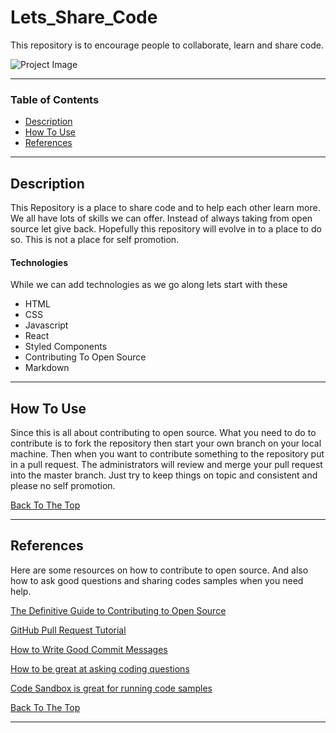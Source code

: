 # Lets_Share_Code
This repository is to encourage people to collaborate, learn and share code.

![Project Image](https://uploads-ssl.webflow.com/5eaa24cde4b2f91dfd07cea6/5eb6613ba119283269fd4364_fabian-grohs-mCj7UinqOYQ-unsplash%20(1).jpg)

---

### Table of Contents

- [Description](#description)
- [How To Use](#how-to-use)
- [References](#references)

---

## Description
This Repository is a place to share code and to help each other learn more. We all have lots of skills we can offer. Instead of always taking from open source let give back. Hopefully this repository will evolve in to a place to do so. This is not a place for self promotion.

#### Technologies

While we can add technologies as we go along lets start with these

- HTML
- CSS
- Javascript
- React
- Styled Components
- Contributing To Open Source
- Markdown



---
## How To Use

Since this is all about contributing to open source. What you need to do to contribute is to fork the repository then start your own branch on your local machine. Then when you want to contribute something to the repository put in a pull request. The administrators will review and merge your pull request into the master branch. Just try to keep things on topic and consistent and please no self promotion.

[Back To The Top](#Lets_Share_Code)

---

## References
Here are some resources on how to contribute to open source.
And also how to ask good questions and sharing codes samples
when you need help.

[The Definitive Guide to Contributing to Open Source](https://www.freecodecamp.org/news/the-definitive-guide-to-contributing-to-open-source-900d5f9f2282/)

[GitHub Pull Request Tutorial](https://www.thinkful.com/learn/github-pull-request-tutorial/Time-to-Submit-Your-First-PR)

[How to Write Good Commit Messages](https://www.freecodecamp.org/news/writing-good-commit-messages-a-practical-guide/)

[How to be great at asking coding questions](https://medium.com/@gordon_zhu/how-to-be-great-at-asking-questions-e37be04d0603)

[Code Sandbox is great for running code samples](https://codesandbox.io/)

[Back To The Top](#Lets_Share_Code)

---
